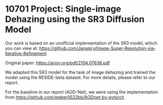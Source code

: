 # 10701 Project: Single-image Dehazing using the SR3 Diffusion Model

Our work is based on an unofficial implementation of the SR3 model, which you can view at: https://github.com/Janspiry/Image-Super-Resolution-via-Iterative-Refinement

Original paper: https://arxiv.org/pdf/2104.07636.pdf

We adapted this SR3 model for the task of image dehazing and trained the model using the RESIDE-beta dataset. For more details, please refer to our report.

For the baseline in our report (AOD-Net), we were using the implementation from https://github.com/weber0522bb/AODnet-by-pytorch
